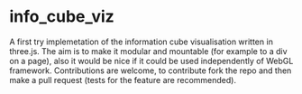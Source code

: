 # info_cube_viz
A first try implemetation of the information cube visualisation written in three.js. The aim is to make it
modular and mountable (for example to a div on a page), also it would be nice if it could be used independently 
of WebGL framework. Contributions are welcome, to contribute fork the repo and then make a pull request (tests for the feature are recommended).
